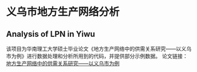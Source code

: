 # 义乌市地方生产网络分析
## Analysis of LPN in Yiwu
该项目为华南理工大学硕士毕业论文《地方生产网络中的供需关系研究——以义乌市为例》进行数据处理和分析所用到的代码，并提供部分示例数据。
论文链接：[地方生产网络中的供需关系研究——以义乌市为例](https://kns.cnki.net/kcms/detail/detail.aspx?doi=10.27151/d.cnki.ghnlu.2020.004110&dbcode=CMFD)
